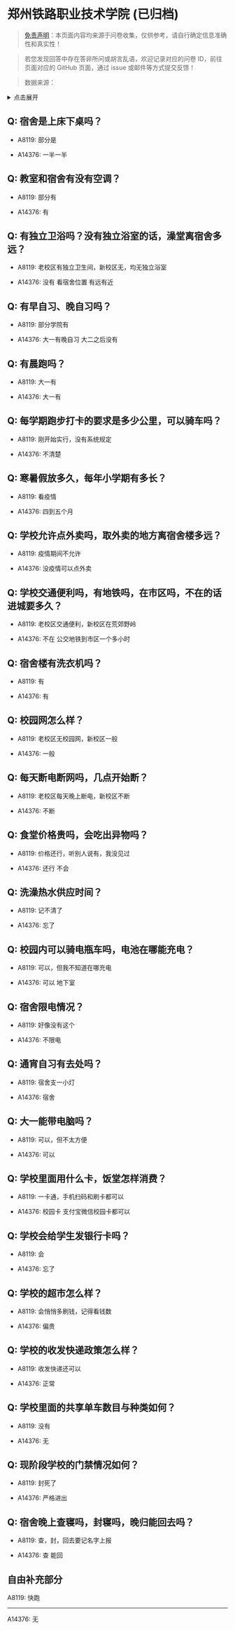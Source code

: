 # 郑州铁路职业技术学院 (已归档)

> [免责声明](https://colleges.chat/#_3)：本页面内容均来源于问卷收集，仅供参考，请自行确定信息准确性和真实性！

> 若您发现回答中存在答非所问或胡言乱语，欢迎记录对应的问卷 ID，前往页面对应的 GitHub 页面，通过 issue 或邮件等方式提交反馈！

> 数据来源：

<details><summary>点击展开</summary>
<ul>
<li>A8119: 匿名 (2022 年 06 月)</li>
<li>A14376: 匿名 (2022 年 07 月)</li>
</ul>
</details>

## Q: 宿舍是上床下桌吗？

- A8119: 部分是

- A14376: 一半一半

## Q: 教室和宿舍有没有空调？

- A8119: 部分有

- A14376: 有

## Q: 有独立卫浴吗？没有独立浴室的话，澡堂离宿舍多远？

- A8119: 老校区有独立卫生间，新校区无，均无独立浴室

- A14376: 没有  看宿舍位置  有远有近

## Q: 有早自习、晚自习吗？

- A8119: 部分学院有

- A14376: 大一有晚自习  大二之后没有

## Q: 有晨跑吗？

- A8119: 大一有

- A14376: 大一有

## Q: 每学期跑步打卡的要求是多少公里，可以骑车吗？

- A8119: 刚开始实行，没有系统规定

- A14376: 不清楚

## Q: 寒暑假放多久，每年小学期有多长？

- A8119: 看疫情

- A14376: 四到五个月

## Q: 学校允许点外卖吗，取外卖的地方离宿舍楼多远？

- A8119: 疫情期间不允许

- A14376: 没疫情可以点外卖

## Q: 学校交通便利吗，有地铁吗，在市区吗，不在的话进城要多久？

- A8119: 老校区交通便利，新校区在荒郊野岭

- A14376: 不在  公交地铁到市区一个多小时

## Q: 宿舍楼有洗衣机吗？

- A8119: 有

- A14376: 有

## Q: 校园网怎么样？

- A8119: 老校区无校园网，新校区一般

- A14376: 一般

## Q: 每天断电断网吗，几点开始断？

- A8119: 老校区每天晚上断电，新校区不断

- A14376: 不断

## Q: 食堂价格贵吗，会吃出异物吗？

- A8119: 价格还行，听别人说有，我没见过

- A14376: 还行  不会

## Q: 洗澡热水供应时间？

- A8119: 记不清了

- A14376: 忘了

## Q: 校园内可以骑电瓶车吗，电池在哪能充电？

- A8119: 可以，但我不知道在哪充电

- A14376: 可以  地下室

## Q: 宿舍限电情况？

- A8119: 好像没有这个

- A14376: 不限电

## Q: 通宵自习有去处吗？

- A8119: 宿舍支一小灯

- A14376: 宿舍

## Q: 大一能带电脑吗？

- A8119: 可以，但不太方便

- A14376: 可以

## Q: 学校里面用什么卡，饭堂怎样消费？

- A8119: 一卡通，手机扫码和刷卡都可以

- A14376: 校园卡  支付宝微信校园卡都可以

## Q: 学校会给学生发银行卡吗？

- A8119: 会

- A14376: 忘了

## Q: 学校的超市怎么样？

- A8119: 会悄悄多刷钱，记得看钱数

- A14376: 偏贵

## Q: 学校的收发快递政策怎么样？

- A8119: 收发快递还可以

- A14376: 正常

## Q: 学校里面的共享单车数目与种类如何？

- A8119: 没有

- A14376: 无

## Q: 现阶段学校的门禁情况如何？

- A8119: 封死了

- A14376: 严格进出

## Q: 宿舍晚上查寝吗，封寝吗，晚归能回去吗？

- A8119: 查，封，回去要记名字上报

- A14376: 查  能回

## 自由补充部分

A8119: 快跑

***

A14376: 无